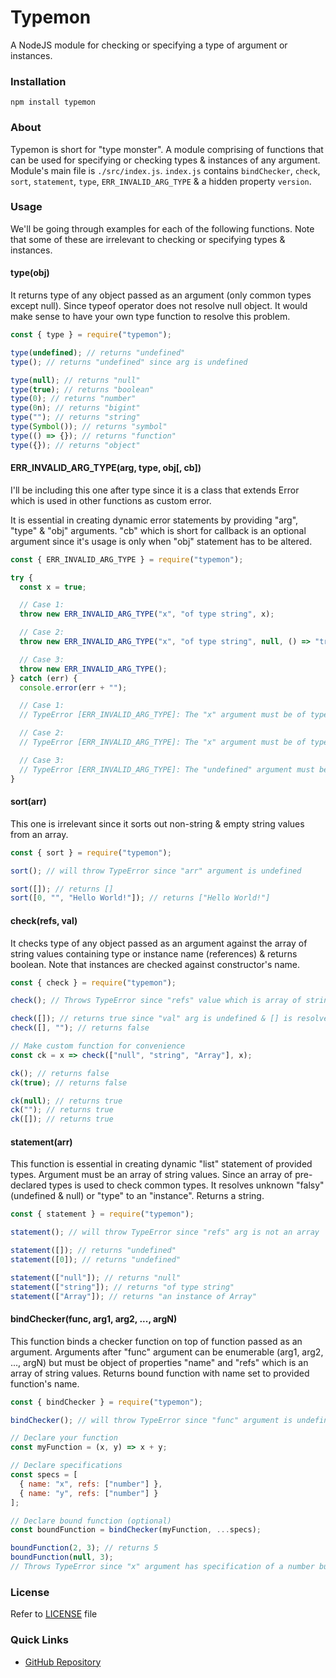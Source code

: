 # Typemon

A NodeJS module for checking or specifying a type of argument or instances.

### Installation

```
npm install typemon
```

### About

Typemon is short for "type monster". A module comprising of functions that can be used for specifying or checking types & instances of any argument. Module's main file is `./src/index.js`. `index.js` contains `bindChecker`, `check`, `sort`, `statement`, `type`, `ERR_INVALID_ARG_TYPE` & a hidden property `version`.

### Usage

We'll be going through examples for each of the following functions. Note that some of these are irrelevant to checking or specifying types & instances.

#### type(obj)

It returns type of any object passed as an argument (only common types except null). Since typeof operator does not resolve null object. It would make sense to have your own type function to resolve this problem.

```js
const { type } = require("typemon");

type(undefined); // returns "undefined"
type(); // returns "undefined" since arg is undefined

type(null); // returns "null"
type(true); // returns "boolean"
type(0); // returns "number"
type(0n); // returns "bigint"
type(""); // returns "string"
type(Symbol()); // returns "symbol"
type(() => {}); // returns "function"
type({}); // returns "object"
```

#### ERR_INVALID_ARG_TYPE(arg, type, obj[, cb])

I'll be including this one after type since it is a class that extends Error which is used in other functions as custom error.

It is essential in creating dynamic error statements by providing "arg", "type" & "obj" arguments. "cb" which is short for callback is an optional argument since it's usage is only when "obj" statement has to be altered.

```js
const { ERR_INVALID_ARG_TYPE } = require("typemon");

try {
  const x = true;

  // Case 1:
  throw new ERR_INVALID_ARG_TYPE("x", "of type string", x);

  // Case 2:
  throw new ERR_INVALID_ARG_TYPE("x", "of type string", null, () => "true");

  // Case 3:
  throw new ERR_INVALID_ARG_TYPE();
} catch (err) {
  console.error(err + "");

  // Case 1:
  // TypeError [ERR_INVALID_ARG_TYPE]: The "x" argument must be of type string. Received boolean (true)

  // Case 2:
  // TypeError [ERR_INVALID_ARG_TYPE]: The "x" argument must be of type string. Received true

  // Case 3:
  // TypeError [ERR_INVALID_ARG_TYPE]: The "undefined" argument must be undefined. Received undefined
}
```

#### sort(arr)

This one is irrelevant since it sorts out non-string & empty string values from an array.

```js
const { sort } = require("typemon");

sort(); // will throw TypeError since "arr" argument is undefined

sort([]); // returns []
sort([0, "", "Hello World!"]); // returns ["Hello World!"]
```

#### check(refs, val)

It checks type of any object passed as an argument against the array of string values containing type or instance name (references) & returns boolean. Note that instances are checked against constructor's name.

```js
const { check } = require("typemon");

check(); // Throws TypeError since "refs" value which is array of string values or references is compulsory here

check([]); // returns true since "val" arg is undefined & [] is resolved to ["undefined"]
check([], ""); // returns false

// Make custom function for convenience
const ck = x => check(["null", "string", "Array"], x);

ck(); // returns false
ck(true); // returns false

ck(null); // returns true
ck(""); // returns true
ck([]); // returns true
```

#### statement(arr)

This function is essential in creating dynamic "list" statement of provided types. Argument must be an array of string values. Since an array of pre-declared types is used to check common types. It resolves unknown "falsy" (undefined & null) or "type" to an "instance". Returns a string.

```js
const { statement } = require("typemon");

statement(); // will throw TypeError since "refs" arg is not an array

statement([]); // returns "undefined"
statement([0]); // returns "undefined"

statement(["null"]); // returns "null"
statement(["string"]); // returns "of type string"
statement(["Array"]); // returns "an instance of Array"
```

#### bindChecker(func, arg1, arg2, ..., argN)

This function binds a checker function on top of function passed as an argument. Arguments after "func" argument can be enumerable (arg1, arg2, ..., argN) but must be object of properties "name" and "refs" which is an array of string values. Returns bound function with name set to provided function's name.

```js
const { bindChecker } = require("typemon");

bindChecker(); // will throw TypeError since "func" argument is undefined

// Declare your function
const myFunction = (x, y) => x + y;

// Declare specifications
const specs = [
  { name: "x", refs: ["number"] },
  { name: "y", refs: ["number"] }
];

// Declare bound function (optional)
const boundFunction = bindChecker(myFunction, ...specs);

boundFunction(2, 3); // returns 5
boundFunction(null, 3);
// Throws TypeError since "x" argument has specification of a number but received null object
```

### License

Refer to [LICENSE](LICENSE) file

### Quick Links

- [GitHub Repository](https://github.com/PantheraRed/typemon.git)
